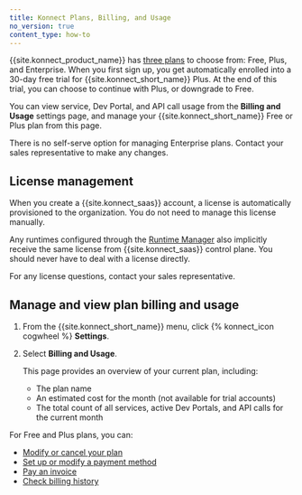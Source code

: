 ```yaml
---
title: Konnect Plans, Billing, and Usage
no_version: true
content_type: how-to
---
```


{{site.konnect_product_name}} has [three plans](https://konghq.com/pricing) to
choose from: Free, Plus, and Enterprise. When you first sign up, you get
automatically enrolled into a 30-day free trial for {{site.konnect_short_name}} Plus. At the end of
this trial, you can choose to continue with Plus, or downgrade to Free.

You can view service, Dev Portal, and API call usage from the **Billing and Usage**
settings page, and manage your {{site.konnect_short_name}} Free or Plus plan from this page.

There is no self-serve option for managing Enterprise plans.
Contact your sales representative to make any changes.

## License management

When you create a {{site.konnect_saas}} account, a license is
automatically provisioned to the organization. You do not need to manage this
license manually.

Any runtimes configured through the [Runtime Manager](/konnect/runtime-manager)
also implicitly receive the same license from {{site.konnect_saas}}
control plane. You should never have to deal with a license
directly.

For any license questions, contact your sales representative.

## Manage and view plan billing and usage

1. From the {{site.konnect_short_name}} menu, click {% konnect_icon cogwheel %} **Settings**.

2. Select **Billing and Usage**.

    This page provides an overview of your current plan, including:

    * The plan name
    * An estimated cost for the month (not available for trial accounts)
    * The total count of all services, active Dev Portals, and API calls for
    the current month

For Free and Plus plans, you can:
* [Modify or cancel your plan](/konnect/account-management/change-plan)
* [Set up or modify a payment method](/konnect/account-management/billing#modify-a-payment-method)
* [Pay an invoice](/konnect/account-management/billing#pay-an-invoice)
* [Check billing history](/konnect/account-management/billing#view-billing-history)
